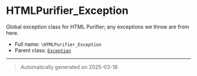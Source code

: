
# HTMLPurifier_Exception

Global exception class for HTML Purifier; any exceptions we throw
are from here.



* Full name: `\HTMLPurifier_Exception`
* Parent class: [`Exception`](./Exception.md)






***
> Automatically generated on 2025-03-18
